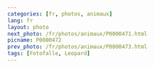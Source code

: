 ```yaml
---
categories: [fr, photos, animaux]
lang: fr
layout: photo
next_photo: /fr/photos/animaux/P0000471.html
picname: P0000472
prev_photo: /fr/photos/animaux/P0000473.html
tags: [Fotofalle, Leopard]
---
```


